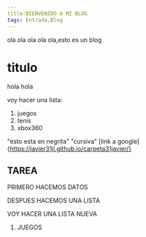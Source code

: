 ```yaml
---
title:BIENVENIDO A MI BLOG
tags: Entrada,Blog
---
```


ola ola ola ola ola,esto es un blog


# titulo
hola hola

voy hacer una lista: 

1. juegos
2. tenis
3. xbox360

"esto esta en negrita" "cursiva" [link a google]{https://javier31jl.github.io/carpeta31javier/}

## TAREA
PRIMERO HACEMOS DATOS

DESPUES HACEMOS UNA LISTA

VOY HACER UNA LISTA NUEVA 
1. JUEGOS
